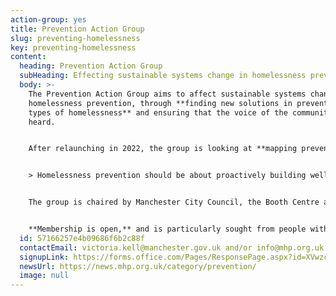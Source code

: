 ```yaml
---
action-group: yes
title: Prevention Action Group
slug: preventing-homelessness
key: preventing-homelessness
content:
  heading: Prevention Action Group
  subHeading: Effecting sustainable systems change in homelessness prevention
  body: >-
    The Prevention Action Group aims to affect sustainable systems change in
    homelessness prevention, through **finding new solutions in preventing all
    types of homelessness** and ensuring that the voice of the community is
    heard.  


    After relaunching in 2022, the group is looking at **mapping prevention services across the city, and lobbying for systems change.** 


    > Homelessness prevention should be about proactively building wellbeing and participation, as well as taking steps to respond effectively when people need help.


    The group is chaired by Manchester City Council, the Booth Centre and Mustard Tree, and a wide range of services and individuals attend, including from Barnabus, Lifeshare, and Manchester Women’s Aid. 


    **Membership is open,** and is particularly sought from people with personal experience of homelessness and homeless services in Manchester, and from people working in the sector.
  id: 57166257e4b09686f6b2c88f
  contactEmail: victoria.kell@manchester.gov.uk and/or info@mhp.org.uk
  signupLink: https://forms.office.com/Pages/ResponsePage.aspx?id=XVwzcf1bkE61VN8N5KjjQjkoCHBJKMVKuWG3gz25EypUM1gxNTZLNUgwS0tGNUhNVkExNUJPRkY5Ni4u
  newsUrl: https://news.mhp.org.uk/category/prevention/
  image: null
---
```

